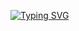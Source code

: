 <a href="https://git.io/typing-svg"><img src="https://readme-typing-svg.demolab.com?font=Anton&pause=300&color=63F718&background=3BFF6100&multiline=true&width=438&height=58&lines=++++++++++++++++Welcome+to+;++++++++++KNUbuilder's+GIthub" alt="Typing SVG" /></a>
<!--
**KNUbuilder/KNUbuilder** is a ✨ _special_ ✨ repository because its `README.md` (this file) appears on your GitHub profile.

Here are some ideas to get you started:

- 🔭 I’m currently working on ...
- 🌱 I’m currently learning ...
- 👯 I’m looking to collaborate on ...
- 🤔 I’m looking for help with ...
- 💬 Ask me about ...
- 📫 How to reach me: ...
- 😄 Pronouns: ...
- ⚡ Fun fact: ...
-->


